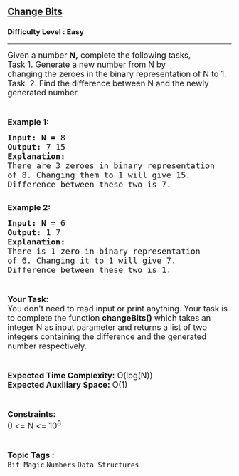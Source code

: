 <h2><a href="https://practice.geeksforgeeks.org/problems/change-bits1538/1?page=1&category[]=Numbers&sortBy=submissions">Change Bits</a></h2><h3>Difficulty Level : Easy</h3><hr><div class="problems_problem_content__Xm_eO"><p><span style="font-size:18px">Given a number <strong>N,</strong>&nbsp;complete the following&nbsp;tasks,<br>
Task 1. Generate a new number from&nbsp;N&nbsp;by changing&nbsp;the&nbsp;zeroes in the binary&nbsp;representation of N to 1.<br>
Task &nbsp;2. Find the difference between N and the newly generated number.</span></p>

<p>&nbsp;</p>

<p><span style="font-size:18px"><strong>Example 1:</strong> </span></p>

<pre><span style="font-size:18px"><strong>Input:</strong> <strong>N = </strong>8 
<strong>Output: </strong>7 15
<strong>Explanation:</strong>
There are 3 zeroes in binary representation
of 8. Changing them to 1 will give 15.
Difference between these two is 7.</span></pre>

<p><br>
<span style="font-size:18px"><strong>Example 2:</strong> </span></p>

<pre><span style="font-size:18px"><strong>Input:</strong> <strong>N = </strong>6 
<strong>Output: </strong>1 7
<strong>Explanation:</strong>
There is 1 zero in binary representation
of 6. Changing it to 1 will give 7.
Difference between these two is 1.</span></pre>

<p>&nbsp;</p>

<p><span style="font-size:18px"><strong>Your Task:</strong><br>
You don't need to read input or print anything. Your task is to complete the function <strong>changeBits()</strong> which takes an integer N as input parameter&nbsp;and returns a list of two integers containing the difference and the generated number respectively.</span></p>

<p>&nbsp;</p>

<p><span style="font-size:18px"><strong>Expected Time Complexity:</strong> O(log(N))<br>
<strong>Expected Auxiliary Space:</strong> O(1)</span></p>

<p>&nbsp;</p>

<p><span style="font-size:18px"><strong>Constraints:</strong></span><br>
<span style="font-size:18px">0 &lt;= N &lt;= 10<sup>8</sup></span></p>
</div><br><p><span style=font-size:18px><strong>Topic Tags : </strong><br><code>Bit Magic</code>&nbsp;<code>Numbers</code>&nbsp;<code>Data Structures</code>&nbsp;